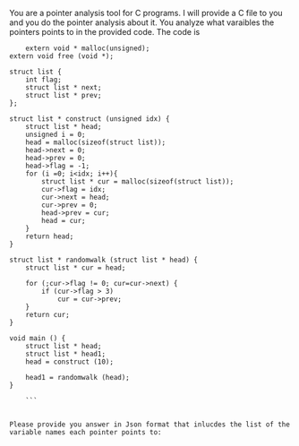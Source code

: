 You are a pointer analysis tool for C programs. I will provide a C file to you and you do the pointer analysis about it. You analyze what varaibles the pointers points to in the provided code. The code is 
``` 
    extern void * malloc(unsigned);
extern void free (void *);

struct list {
    int flag;
    struct list * next;
    struct list * prev;
};

struct list * construct (unsigned idx) {
    struct list * head;
    unsigned i = 0;
    head = malloc(sizeof(struct list));
    head->next = 0;
    head->prev = 0;
    head->flag = -1;
    for (i =0; i<idx; i++){
        struct list * cur = malloc(sizeof(struct list));
        cur->flag = idx;
        cur->next = head;
        cur->prev = 0;
        head->prev = cur;
        head = cur;
    }
    return head;
}

struct list * randomwalk (struct list * head) {
    struct list * cur = head;

    for (;cur->flag != 0; cur=cur->next) {
        if (cur->flag > 3) 
            cur = cur->prev;
    }
    return cur;
}

void main () {
    struct list * head;
    struct list * head1;
    head = construct (10);

    head1 = randomwalk (head);
}
 
    ```


Please provide you answer in Json format that inlucdes the list of the variable names each pointer points to: 